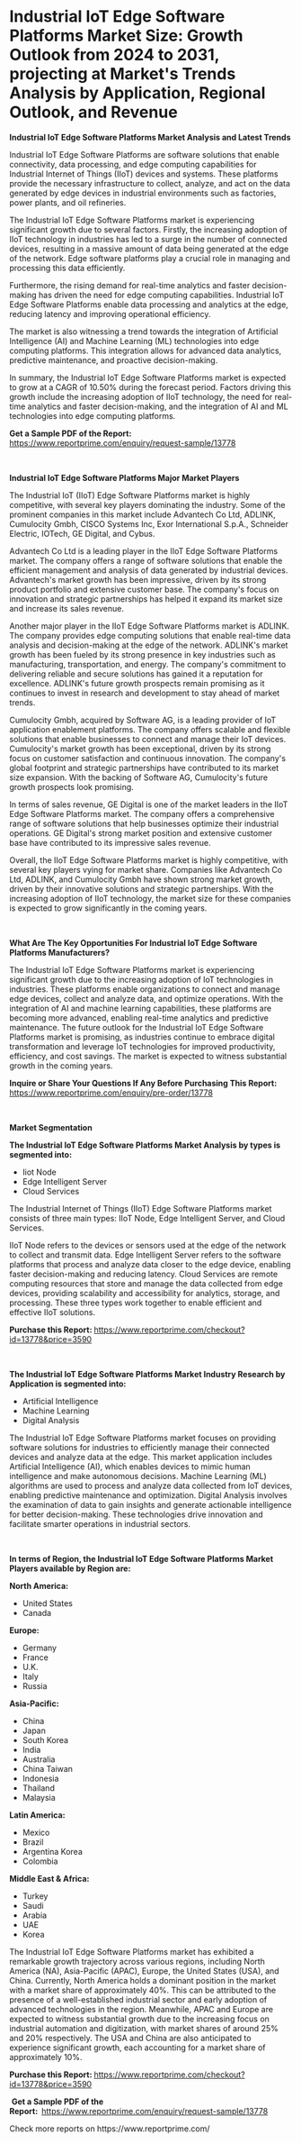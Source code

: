 <p><h1>Industrial IoT Edge Software Platforms Market Size: Growth Outlook from 2024 to 2031, projecting at Market's Trends Analysis by Application, Regional Outlook, and Revenue</h1></p><p><strong>Industrial IoT Edge Software Platforms Market Analysis and Latest Trends</strong></p>
<p><p>Industrial IoT Edge Software Platforms are software solutions that enable connectivity, data processing, and edge computing capabilities for Industrial Internet of Things (IIoT) devices and systems. These platforms provide the necessary infrastructure to collect, analyze, and act on the data generated by edge devices in industrial environments such as factories, power plants, and oil refineries.</p><p>The Industrial IoT Edge Software Platforms market is experiencing significant growth due to several factors. Firstly, the increasing adoption of IIoT technology in industries has led to a surge in the number of connected devices, resulting in a massive amount of data being generated at the edge of the network. Edge software platforms play a crucial role in managing and processing this data efficiently.</p><p>Furthermore, the rising demand for real-time analytics and faster decision-making has driven the need for edge computing capabilities. Industrial IoT Edge Software Platforms enable data processing and analytics at the edge, reducing latency and improving operational efficiency.</p><p>The market is also witnessing a trend towards the integration of Artificial Intelligence (AI) and Machine Learning (ML) technologies into edge computing platforms. This integration allows for advanced data analytics, predictive maintenance, and proactive decision-making.</p><p>In summary, the Industrial IoT Edge Software Platforms market is expected to grow at a CAGR of 10.50% during the forecast period. Factors driving this growth include the increasing adoption of IIoT technology, the need for real-time analytics and faster decision-making, and the integration of AI and ML technologies into edge computing platforms.</p></p>
<p><strong>Get a Sample PDF of the Report:&nbsp;</strong> <a href="https://www.reportprime.com/enquiry/request-sample/13778">https://www.reportprime.com/enquiry/request-sample/13778</a></p>
<p>&nbsp;</p>
<p><strong>Industrial IoT Edge Software Platforms Major Market Players</strong></p>
<p><p>The Industrial IoT (IIoT) Edge Software Platforms market is highly competitive, with several key players dominating the industry. Some of the prominent companies in this market include Advantech Co Ltd, ADLINK, Cumulocity Gmbh, CISCO Systems Inc, Exor International S.p.A., Schneider Electric, IOTech, GE Digital, and Cybus.</p><p>Advantech Co Ltd is a leading player in the IIoT Edge Software Platforms market. The company offers a range of software solutions that enable the efficient management and analysis of data generated by industrial devices. Advantech's market growth has been impressive, driven by its strong product portfolio and extensive customer base. The company's focus on innovation and strategic partnerships has helped it expand its market size and increase its sales revenue.</p><p>Another major player in the IIoT Edge Software Platforms market is ADLINK. The company provides edge computing solutions that enable real-time data analysis and decision-making at the edge of the network. ADLINK's market growth has been fueled by its strong presence in key industries such as manufacturing, transportation, and energy. The company's commitment to delivering reliable and secure solutions has gained it a reputation for excellence. ADLINK's future growth prospects remain promising as it continues to invest in research and development to stay ahead of market trends.</p><p>Cumulocity Gmbh, acquired by Software AG, is a leading provider of IoT application enablement platforms. The company offers scalable and flexible solutions that enable businesses to connect and manage their IoT devices. Cumulocity's market growth has been exceptional, driven by its strong focus on customer satisfaction and continuous innovation. The company's global footprint and strategic partnerships have contributed to its market size expansion. With the backing of Software AG, Cumulocity's future growth prospects look promising.</p><p>In terms of sales revenue, GE Digital is one of the market leaders in the IIoT Edge Software Platforms market. The company offers a comprehensive range of software solutions that help businesses optimize their industrial operations. GE Digital's strong market position and extensive customer base have contributed to its impressive sales revenue.</p><p>Overall, the IIoT Edge Software Platforms market is highly competitive, with several key players vying for market share. Companies like Advantech Co Ltd, ADLINK, and Cumulocity Gmbh have shown strong market growth, driven by their innovative solutions and strategic partnerships. With the increasing adoption of IIoT technology, the market size for these companies is expected to grow significantly in the coming years.</p></p>
<p>&nbsp;</p>
<p><strong>What Are The Key Opportunities For Industrial IoT Edge Software Platforms Manufacturers?</strong></p>
<p><p>The Industrial IoT Edge Software Platforms market is experiencing significant growth due to the increasing adoption of IoT technologies in industries. These platforms enable organizations to connect and manage edge devices, collect and analyze data, and optimize operations. With the integration of AI and machine learning capabilities, these platforms are becoming more advanced, enabling real-time analytics and predictive maintenance. The future outlook for the Industrial IoT Edge Software Platforms market is promising, as industries continue to embrace digital transformation and leverage IoT technologies for improved productivity, efficiency, and cost savings. The market is expected to witness substantial growth in the coming years.</p></p>
<p><strong>Inquire or Share Your Questions If Any Before Purchasing This Report:</strong> <a href="https://www.reportprime.com/enquiry/pre-order/13778">https://www.reportprime.com/enquiry/pre-order/13778</a></p>
<p>&nbsp;</p>
<p><strong>Market Segmentation</strong></p>
<p><strong>The Industrial IoT Edge Software Platforms Market Analysis by types is segmented into:</strong></p>
<p><ul><li>Iiot Node</li><li>Edge Intelligent Server</li><li>Cloud Services</li></ul></p>
<p><p>The Industrial Internet of Things (IIoT) Edge Software Platforms market consists of three main types: IIoT Node, Edge Intelligent Server, and Cloud Services. </p><p>IIoT Node refers to the devices or sensors used at the edge of the network to collect and transmit data. Edge Intelligent Server refers to the software platforms that process and analyze data closer to the edge device, enabling faster decision-making and reducing latency. Cloud Services are remote computing resources that store and manage the data collected from edge devices, providing scalability and accessibility for analytics, storage, and processing. These three types work together to enable efficient and effective IIoT solutions.</p></p>
<p><strong>Purchase this Report:&nbsp;</strong><a href="https://www.reportprime.com/checkout?id=13778&price=3590">https://www.reportprime.com/checkout?id=13778&price=3590</a></p>
<p>&nbsp;</p>
<p><strong>The Industrial IoT Edge Software Platforms Market Industry Research by Application is segmented into:</strong></p>
<p><ul><li>Artificial Intelligence</li><li>Machine Learning</li><li>Digital Analysis</li></ul></p>
<p><p>The Industrial IoT Edge Software Platforms market focuses on providing software solutions for industries to efficiently manage their connected devices and analyze data at the edge. This market application includes Artificial Intelligence (AI), which enables devices to mimic human intelligence and make autonomous decisions. Machine Learning (ML) algorithms are used to process and analyze data collected from IoT devices, enabling predictive maintenance and optimization. Digital Analysis involves the examination of data to gain insights and generate actionable intelligence for better decision-making. These technologies drive innovation and facilitate smarter operations in industrial sectors.</p></p>
<p>&nbsp;</p>
<p><strong>In terms of Region, the Industrial IoT Edge Software Platforms Market Players available by Region are:</strong></p>
<p>
    <p> <strong> North America: </strong>
        <ul>
            <li>United States</li>
            <li>Canada</li>
        </ul>
        </p> 
    <p> <strong> Europe: </strong>
        <ul>
            <li>Germany</li>
            <li>France</li>
            <li>U.K.</li>
            <li>Italy</li>
            <li>Russia</li>
        </ul>
        </p> 
    <p> <strong> Asia-Pacific: </strong>
        <ul>
            <li>China</li>
            <li>Japan</li>
            <li>South Korea</li>
            <li>India</li>
            <li>Australia</li>
            <li>China Taiwan</li>
            <li>Indonesia</li>
            <li>Thailand</li>
            <li>Malaysia</li>
        </ul>
        </p> 
    <p> <strong> Latin America: </strong>
        <ul>
            <li>Mexico</li>
            <li>Brazil</li>
            <li>Argentina Korea</li>
            <li>Colombia</li>
        </ul>
        </p> 
    <p> <strong> Middle East & Africa: </strong>
        <ul>
            <li>Turkey</li>
            <li>Saudi</li>
            <li>Arabia</li>
            <li>UAE</li>
            <li>Korea</li>
        </ul>
    </p>
    </p>
<p><p>The Industrial IoT Edge Software Platforms market has exhibited a remarkable growth trajectory across various regions, including North America (NA), Asia-Pacific (APAC), Europe, the United States (USA), and China. Currently, North America holds a dominant position in the market with a market share of approximately 40%. This can be attributed to the presence of a well-established industrial sector and early adoption of advanced technologies in the region. Meanwhile, APAC and Europe are expected to witness substantial growth due to the increasing focus on industrial automation and digitization, with market shares of around 25% and 20% respectively. The USA and China are also anticipated to experience significant growth, each accounting for a market share of approximately 10%.</p></p>
<p><strong>Purchase this Report: </strong><a href="https://www.reportprime.com/checkout?id=13778&price=3590">https://www.reportprime.com/checkout?id=13778&price=3590</a></p>
<p>&nbsp;<strong>Get a Sample PDF of the Report:&nbsp;&nbsp;</strong><a href="https://www.reportprime.com/enquiry/request-sample/13778">https://www.reportprime.com/enquiry/request-sample/13778</a></p>
<p><strong></strong></p>
<p>Check more reports on https://www.reportprime.com/</p>